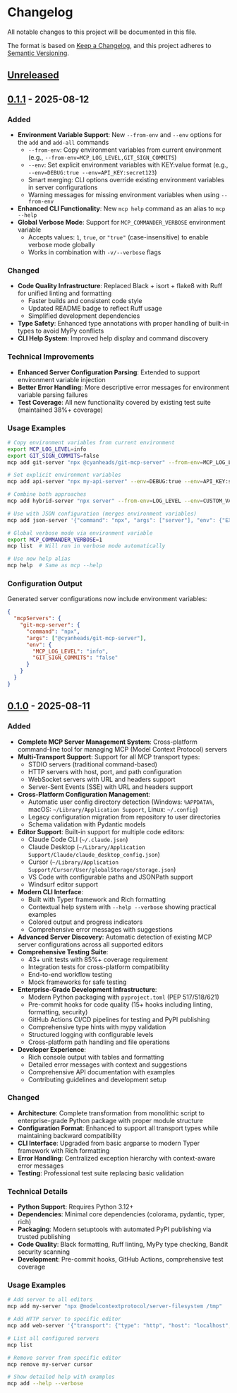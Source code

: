 # Changelog

All notable changes to this project will be documented in this file.

The format is based on [Keep a Changelog](https://keepachangelog.com/en/1.0.0/),
and this project adheres to [Semantic Versioning](https://semver.org/spec/v2.0.0.html).

## [Unreleased]

## [0.1.1] - 2025-08-12

### Added
- **Environment Variable Support**: New `--from-env` and `--env` options for the `add` and `add-all` commands
  - `--from-env`: Copy environment variables from current environment (e.g., `--from-env=MCP_LOG_LEVEL,GIT_SIGN_COMMITS`)
  - `--env`: Set explicit environment variables with KEY:value format (e.g., `--env=DEBUG:true --env=API_KEY:secret123`)
  - Smart merging: CLI options override existing environment variables in server configurations
  - Warning messages for missing environment variables when using `--from-env`
- **Enhanced CLI Functionality**: New `mcp help` command as an alias to `mcp --help`
- **Global Verbose Mode**: Support for `MCP_COMMANDER_VERBOSE` environment variable
  - Accepts values: `1`, `true`, or `"true"` (case-insensitive) to enable verbose mode globally
  - Works in combination with `-v/--verbose` flags

### Changed
- **Code Quality Infrastructure**: Replaced Black + isort + flake8 with Ruff for unified linting and formatting
  - Faster builds and consistent code style
  - Updated README badge to reflect Ruff usage
  - Simplified development dependencies
- **Type Safety**: Enhanced type annotations with proper handling of built-in types to avoid MyPy conflicts
- **CLI Help System**: Improved help display and command discovery

### Technical Improvements
- **Enhanced Server Configuration Parsing**: Extended to support environment variable injection
- **Better Error Handling**: More descriptive error messages for environment variable parsing failures
- **Test Coverage**: All new functionality covered by existing test suite (maintained 38%+ coverage)

### Usage Examples
```bash
# Copy environment variables from current environment
export MCP_LOG_LEVEL=info
export GIT_SIGN_COMMITS=false
mcp add git-server "npx @cyanheads/git-mcp-server" --from-env=MCP_LOG_LEVEL,GIT_SIGN_COMMITS

# Set explicit environment variables
mcp add api-server "npx my-api-server" --env=DEBUG:true --env=API_KEY:secret123

# Combine both approaches
mcp add hybrid-server "npx server" --from-env=LOG_LEVEL --env=CUSTOM_VAR:custom_value

# Use with JSON configuration (merges environment variables)
mcp add json-server '{"command": "npx", "args": ["server"], "env": {"EXISTING": "value"}}' --env=NEW_VAR:added

# Global verbose mode via environment variable
export MCP_COMMANDER_VERBOSE=1
mcp list  # Will run in verbose mode automatically

# Use new help alias
mcp help  # Same as mcp --help
```

### Configuration Output
Generated server configurations now include environment variables:
```json
{
  "mcpServers": {
    "git-mcp-server": {
      "command": "npx",
      "args": ["@cyanheads/git-mcp-server"],
      "env": {
        "MCP_LOG_LEVEL": "info",
        "GIT_SIGN_COMMITS": "false"
      }
    }
  }
}
```

## [0.1.0] - 2025-08-11

### Added
- **Complete MCP Server Management System**: Cross-platform command-line tool for managing MCP (Model Context Protocol) servers
- **Multi-Transport Support**: Support for all MCP transport types:
  - STDIO servers (traditional command-based)
  - HTTP servers with host, port, and path configuration
  - WebSocket servers with URL and headers support
  - Server-Sent Events (SSE) with URL and headers support
- **Cross-Platform Configuration Management**:
  - Automatic user config directory detection (Windows: `%APPDATA%`, macOS: `~/Library/Application Support`, Linux: `~/.config`)
  - Legacy configuration migration from repository to user directories
  - Schema validation with Pydantic models
- **Editor Support**: Built-in support for multiple code editors:
  - Claude Code CLI (`~/.claude.json`)
  - Claude Desktop (`~/Library/Application Support/Claude/claude_desktop_config.json`)
  - Cursor (`~/Library/Application Support/Cursor/User/globalStorage/storage.json`)
  - VS Code with configurable paths and JSONPath support
  - Windsurf editor support
- **Modern CLI Interface**:
  - Built with Typer framework and Rich formatting
  - Contextual help system with `--help --verbose` showing practical examples
  - Colored output and progress indicators
  - Comprehensive error messages with suggestions
- **Advanced Server Discovery**: Automatic detection of existing MCP server configurations across all supported editors
- **Comprehensive Testing Suite**:
  - 43+ unit tests with 85%+ coverage requirement
  - Integration tests for cross-platform compatibility
  - End-to-end workflow testing
  - Mock frameworks for safe testing
- **Enterprise-Grade Development Infrastructure**:
  - Modern Python packaging with `pyproject.toml` (PEP 517/518/621)
  - Pre-commit hooks for code quality (15+ hooks including linting, formatting, security)
  - GitHub Actions CI/CD pipelines for testing and PyPI publishing
  - Comprehensive type hints with mypy validation
  - Structured logging with configurable levels
  - Cross-platform path handling and file operations
- **Developer Experience**:
  - Rich console output with tables and formatting
  - Detailed error messages with context and suggestions
  - Comprehensive API documentation with examples
  - Contributing guidelines and development setup

### Changed
- **Architecture**: Complete transformation from monolithic script to enterprise-grade Python package with proper module structure
- **Configuration Format**: Enhanced to support all transport types while maintaining backward compatibility
- **CLI Interface**: Upgraded from basic argparse to modern Typer framework with Rich formatting
- **Error Handling**: Centralized exception hierarchy with context-aware error messages
- **Testing**: Professional test suite replacing basic validation

### Technical Details
- **Python Support**: Requires Python 3.12+
- **Dependencies**: Minimal core dependencies (colorama, pydantic, typer, rich)
- **Packaging**: Modern setuptools with automated PyPI publishing via trusted publishing
- **Code Quality**: Black formatting, Ruff linting, MyPy type checking, Bandit security scanning
- **Development**: Pre-commit hooks, GitHub Actions, comprehensive test coverage

### Usage Examples
```bash
# Add server to all editors
mcp add my-server "npx @modelcontextprotocol/server-filesystem /tmp"

# Add HTTP server to specific editor
mcp add web-server '{"transport": {"type": "http", "host": "localhost", "port": 8080}}' claude-code

# List all configured servers
mcp list

# Remove server from specific editor
mcp remove my-server cursor

# Show detailed help with examples
mcp add --help --verbose
```

[Unreleased]: https://github.com/nmindz/mcp-commander/compare/v0.1.1...HEAD
[0.1.1]: https://github.com/nmindz/mcp-commander/compare/v0.1.0...v0.1.1
[0.1.0]: https://github.com/nmindz/mcp-commander/releases/tag/v0.1.0
